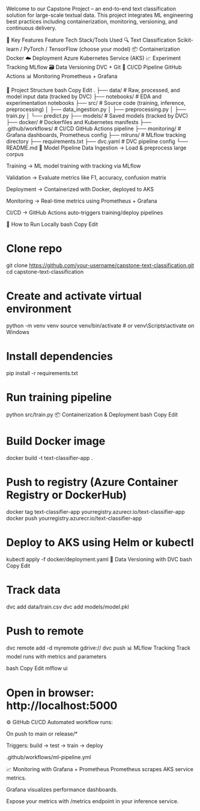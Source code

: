 Welcome to our Capstone Project – an end-to-end text classification solution for large-scale textual data. This project integrates ML engineering best practices including containerization, monitoring, versioning, and continuous delivery.

🚀 Key Features
Feature	Tech Stack/Tools Used
🔍 Text Classification	Scikit-learn / PyTorch / TensorFlow (choose your model)
📦 Containerization	Docker
☁️ Deployment	Azure Kubernetes Service (AKS)
📈 Experiment Tracking	MLflow
🗃 Data Versioning	DVC + Git
🔄 CI/CD Pipeline	GitHub Actions
📊 Monitoring	Prometheus + Grafana

📁 Project Structure
bash
Copy
Edit
.
├── data/                     # Raw, processed, and model input data (tracked by DVC)
├── notebooks/                # EDA and experimentation notebooks
├── src/                      # Source code (training, inference, preprocessing)
│   ├── data_ingestion.py
│   ├── preprocessing.py
│   ├── train.py
│   └── predict.py
├── models/                   # Saved models (tracked by DVC)
├── docker/                   # Dockerfiles and Kubernetes manifests
├── .github/workflows/        # CI/CD GitHub Actions pipeline
├── monitoring/               # Grafana dashboards, Prometheus config
├── mlruns/                   # MLflow tracking directory
├── requirements.txt
├── dvc.yaml                  # DVC pipeline config
└── README.md
🧪 Model Pipeline
Data Ingestion → Load & preprocess large corpus

Training → ML model training with tracking via MLflow

Validation → Evaluate metrics like F1, accuracy, confusion matrix

Deployment → Containerized with Docker, deployed to AKS

Monitoring → Real-time metrics using Prometheus + Grafana

CI/CD → GitHub Actions auto-triggers training/deploy pipelines

🧰 How to Run Locally
bash
Copy
Edit
# Clone repo
git clone https://github.com/your-username/capstone-text-classification.git
cd capstone-text-classification

# Create and activate virtual environment
python -m venv venv
source venv/bin/activate  # or venv\Scripts\activate on Windows

# Install dependencies
pip install -r requirements.txt

# Run training pipeline
python src/train.py
📦 Containerization & Deployment
bash
Copy
Edit
# Build Docker image
docker build -t text-classifier-app .

# Push to registry (Azure Container Registry or DockerHub)
docker tag text-classifier-app yourregistry.azurecr.io/text-classifier-app
docker push yourregistry.azurecr.io/text-classifier-app

# Deploy to AKS using Helm or kubectl
kubectl apply -f docker/deployment.yaml
🔁 Data Versioning with DVC
bash
Copy
Edit
# Track data
dvc add data/train.csv
dvc add models/model.pkl

# Push to remote
dvc remote add -d myremote gdrive://<id>
dvc push
📊 MLflow Tracking
Track model runs with metrics and parameters

bash
Copy
Edit
mlflow ui
# Open in browser: http://localhost:5000
⚙️ GitHub CI/CD
Automated workflow runs:

On push to main or release/*

Triggers: build → test → train → deploy

.github/workflows/ml-pipeline.yml

📈 Monitoring with Grafana + Prometheus
Prometheus scrapes AKS service metrics.

Grafana visualizes performance dashboards.

Expose your metrics with /metrics endpoint in your inference service.
